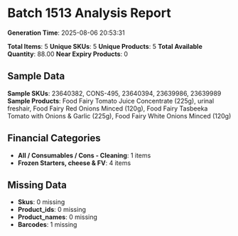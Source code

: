 # Batch 1513 Analysis Report

**Generation Time**: 2025-08-06 20:53:31

**Total Items**: 5
**Unique SKUs**: 5
**Unique Products**: 5
**Total Available Quantity**: 88.00
**Near Expiry Products**: 0

## Sample Data
**Sample SKUs**: 23640382, CONS-495, 23640394, 23639986, 23639989
**Sample Products**: Food Fairy Tomato Juice Concentrate (225g), urinal freshair, Food Fairy Red Onions Minced (120g), Food Fairy Tasbeeka Tomato with Onions & Garlic (225g), Food Fairy White Onions Minced (120g)

## Financial Categories
- **All / Consumables / Cons - Cleaning**: 1 items
- **Frozen Starters, cheese & FV**: 4 items

## Missing Data
- **Skus**: 0 missing
- **Product_ids**: 0 missing
- **Product_names**: 0 missing
- **Barcodes**: 1 missing
